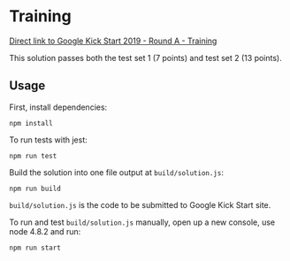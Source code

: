 # Training

[Direct link to Google Kick Start 2019 - Round A - Training](https://codingcompetitions.withgoogle.com/kickstart/round/0000000000050ee2/000000000005118a)

This solution passes both the test set 1 (7 points) and test set 2 (13 points).

## Usage

First, install dependencies:

```
npm install
```

To run tests with jest:

```
npm run test
```

Build the solution into one file output at `build/solution.js`:

```
npm run build
```

`build/solution.js` is the code to be submitted to Google Kick Start site.

To run and test `build/solution.js` manually, open up a new console, use node 4.8.2 and run:

```
npm run start
```